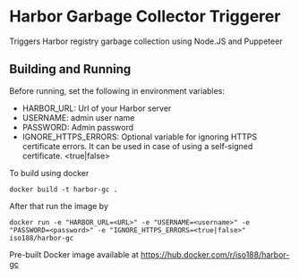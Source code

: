 # Harbor Garbage Collector Triggerer
Triggers Harbor registry garbage collection using Node.JS and Puppeteer
## Building and Running
Before running, set the following in environment variables:
- HARBOR_URL: Url of your Harbor server
- USERNAME: admin user name
- PASSWORD: Admin password
- IGNORE_HTTPS_ERRORS: Optional variable for ignoring HTTPS certificate errors. It can be used in case of using a self-signed certificate. <true|false>

To build using docker
```
docker build -t harbor-gc .
```
After that run the image by
```
docker run -e "HARBOR_URL=<URL>" -e "USERNAME=<username>" -e "PASSWORD=<password>" -e "IGNORE_HTTPS_ERRORS=<true|false>" iso188/harbor-gc
```
Pre-built Docker image available at https://hub.docker.com/r/iso188/harbor-gc
